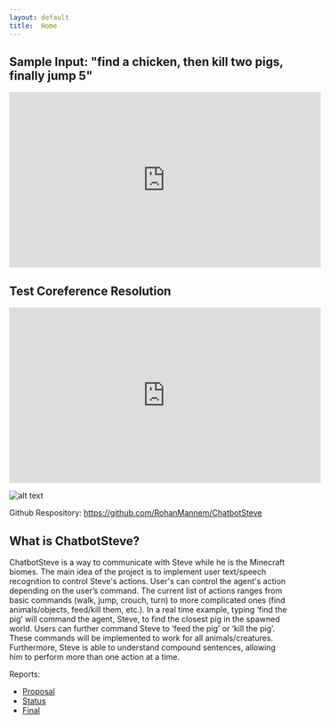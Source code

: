 ```yaml
---
layout: default
title:  Home
---
```



Sample Input: "find a chicken, then kill two pigs, finally jump 5"
---
<iframe width="560" height="315" src="https://www.youtube.com/embed/XkKWG6TtY-c" frameborder="0" allow="accelerometer; autoplay; clipboard-write; encrypted-media; gyroscope; picture-in-picture" allowfullscreen></iframe>

Test Coreference Resolution
---
<iframe width="560" height="315" src="https://www.youtube.com/embed/nMv0uT_Y1SY" frameborder="0" allow="accelerometer; autoplay; clipboard-write; encrypted-media; gyroscope; picture-in-picture" allowfullscreen></iframe>


![alt text](https://cdn.vox-cdn.com/thumbor/ipajjnzaEyDK1badzdbQ32MSxVI=/0x0:767x431/1200x800/filters:focal(323x155:445x277)/cdn.vox-cdn.com/uploads/chorus_image/image/63226878/0fe20042_0bb8_4781_82f4_7130f928b021.0.jpg)

Github Respository: https://github.com/RohanMannem/ChatbotSteve

<h2>What is ChatbotSteve?</h2>
<p>ChatbotSteve is a way to communicate with Steve while he is the Minecraft biomes. The main idea of the project is to implement user text/speech recognition to control Steve's actions. User's can control the agent's action depending on the user’s command. The current list of actions ranges from basic commands (walk, jump, crouch, turn) to more complicated ones (find animals/objects, feed/kill them, etc.). In a real time example, typing ‘find the pig’ will command the agent, Steve, to find the closest pig in the spawned world. Users can further command Steve to ‘feed the pig’ or ‘kill the pig’. These commands will be implemented to work for all animals/creatures. Furthermore, Steve is able to understand compound sentences, allowing him to perform more than one action at a time.
</p>


Reports:

- [Proposal](proposal.html)
- [Status](status.html)
- [Final](final.html)
